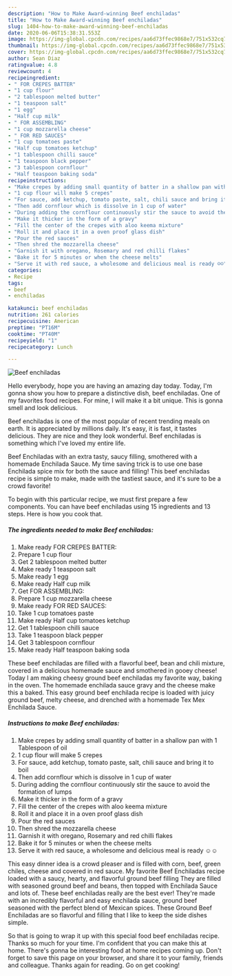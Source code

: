 ```yaml
---
description: "How to Make Award-winning Beef enchiladas"
title: "How to Make Award-winning Beef enchiladas"
slug: 1404-how-to-make-award-winning-beef-enchiladas
date: 2020-06-06T15:38:31.553Z
image: https://img-global.cpcdn.com/recipes/aa6d73ffec9868e7/751x532cq70/beef-enchiladas-recipe-main-photo.jpg
thumbnail: https://img-global.cpcdn.com/recipes/aa6d73ffec9868e7/751x532cq70/beef-enchiladas-recipe-main-photo.jpg
cover: https://img-global.cpcdn.com/recipes/aa6d73ffec9868e7/751x532cq70/beef-enchiladas-recipe-main-photo.jpg
author: Sean Diaz
ratingvalue: 4.8
reviewcount: 4
recipeingredient:
- " FOR CREPES BATTER"
- "1 cup flour"
- "2 tablespoon melted butter"
- "1 teaspoon salt"
- "1 egg"
- "Half cup milk"
- " FOR ASSEMBLING"
- "1 cup mozzarella cheese"
- " FOR RED SAUCES"
- "1 cup tomatoes paste"
- "Half cup tomatoes ketchup"
- "1 tablespoon chilli sauce"
- "1 teaspoon black pepper"
- "3 tablespoon cornflour"
- "Half teaspoon baking soda"
recipeinstructions:
- "Make crepes by adding small quantity of batter in a shallow pan with 1 Tablespoon of oil"
- "1 cup flour will make 5 crepes"
- "For sauce, add ketchup, tomato paste, salt, chili sauce and bring it to boil"
- "Then add cornflour which is dissolve in 1 cup of water"
- "During adding the cornflour continuously stir the sauce to avoid the formation of lumps"
- "Make it thicker in the form of a gravy"
- "Fill the center of the crepes with aloo keema mixture"
- "Roll it and place it in a oven proof glass dish"
- "Pour the red sauces"
- "Then shred the mozzarella cheese"
- "Garnish it with oregano, Rosemary and red chilli flakes"
- "Bake it for 5 minutes or when the cheese melts"
- "Serve it with red sauce, a wholesome and delicious meal is ready ☺️☺️"
categories:
- Recipe
tags:
- beef
- enchiladas

katakunci: beef enchiladas 
nutrition: 261 calories
recipecuisine: American
preptime: "PT16M"
cooktime: "PT40M"
recipeyield: "1"
recipecategory: Lunch

---
```



![Beef enchiladas](https://img-global.cpcdn.com/recipes/aa6d73ffec9868e7/751x532cq70/beef-enchiladas-recipe-main-photo.jpg)

Hello everybody, hope you are having an amazing day today. Today, I'm gonna show you how to prepare a distinctive dish, beef enchiladas. One of my favorites food recipes. For mine, I will make it a bit unique. This is gonna smell and look delicious.

Beef enchiladas is one of the most popular of recent trending meals on earth. It is appreciated by millions daily. It's easy, it is fast, it tastes delicious. They are nice and they look wonderful. Beef enchiladas is something which I've loved my entire life.

Beef Enchiladas with an extra tasty, saucy filling, smothered with a homemade Enchilada Sauce. My time saving trick is to use one base Enchilada spice mix for both the sauce and filling! This beef enchiladas recipe is simple to make, made with the tastiest sauce, and it&#39;s sure to be a crowd favorite!


To begin with this particular recipe, we must first prepare a few components. You can have beef enchiladas using 15 ingredients and 13 steps. Here is how you cook that.

<!--inarticleads1-->

##### The ingredients needed to make Beef enchiladas:

1. Make ready  FOR CREPES BATTER:
1. Prepare 1 cup flour
1. Get 2 tablespoon melted butter
1. Make ready 1 teaspoon salt
1. Make ready 1 egg
1. Make ready Half cup milk
1. Get  FOR ASSEMBLING:
1. Prepare 1 cup mozzarella cheese
1. Make ready  FOR RED SAUCES:
1. Take 1 cup tomatoes paste
1. Make ready Half cup tomatoes ketchup
1. Get 1 tablespoon chilli sauce
1. Take 1 teaspoon black pepper
1. Get 3 tablespoon cornflour
1. Make ready Half teaspoon baking soda


These beef enchiladas are filled with a flavorful beef, bean and chili mixture, covered in a delicious homemade sauce and smothered in gooey cheese! Today I am making cheesy ground beef enchiladas my favorite way, baking in the oven. The homemade enchilada sauce gravy and the cheese make this a baked. This easy ground beef enchilada recipe is loaded with juicy ground beef, melty cheese, and drenched with a homemade Tex Mex Enchilada Sauce. 

<!--inarticleads2-->

##### Instructions to make Beef enchiladas:

1. Make crepes by adding small quantity of batter in a shallow pan with 1 Tablespoon of oil
1. 1 cup flour will make 5 crepes
1. For sauce, add ketchup, tomato paste, salt, chili sauce and bring it to boil
1. Then add cornflour which is dissolve in 1 cup of water
1. During adding the cornflour continuously stir the sauce to avoid the formation of lumps
1. Make it thicker in the form of a gravy
1. Fill the center of the crepes with aloo keema mixture
1. Roll it and place it in a oven proof glass dish
1. Pour the red sauces
1. Then shred the mozzarella cheese
1. Garnish it with oregano, Rosemary and red chilli flakes
1. Bake it for 5 minutes or when the cheese melts
1. Serve it with red sauce, a wholesome and delicious meal is ready ☺️☺️


This easy dinner idea is a crowd pleaser and is filled with corn, beef, green chiles, cheese and covered in red sauce. My favorite Beef Enchiladas recipe loaded with a saucy, hearty, and flavorful ground beef filling They are filled with seasoned ground beef and beans, then topped with Enchilada Sauce and lots of. These beef enchiladas really are the best ever! They&#39;re made with an incredibly flavorful and easy enchilada sauce, ground beef seasoned with the perfect blend of Mexican spices. These Ground Beef Enchiladas are so flavorful and filling that I like to keep the side dishes simple. 

So that is going to wrap it up with this special food beef enchiladas recipe. Thanks so much for your time. I'm confident that you can make this at home. There's gonna be interesting food at home recipes coming up. Don't forget to save this page on your browser, and share it to your family, friends and colleague. Thanks again for reading. Go on get cooking!
